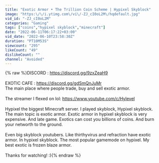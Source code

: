 ```yaml
---
title: "Exotic Armor • The Trillion Coin Scheme | Hypixel Skyblock"
image: "https:\/\/i.ytimg.com\/vi\/-ZJ_cI0oL2M\/hqdefault.jpg"
vid_id: "-ZJ_cI0oL2M"
categories: "Gaming"
tags: ["coins","hypixel skyblock","minecraft"]
date: "2022-06-11T06:17:22+03:00"
vid_date: "2022-06-10T23:58:30Z"
duration: "PT10M53S"
viewcount: "295"
likeCount: "49"
dislikeCount: ""
channel: "Avoided"
---
```

{% raw %}DISCORD : <a rel="nofollow" target="blank" href="https://discord.gg/9zxZeaH9">https://discord.gg/9zxZeaH9</a><br /><br />EXOTIC CAFE : <a rel="nofollow" target="blank" href="https://discord.gg/gdSmQnJuMr">https://discord.gg/gdSmQnJuMr</a> <br />The main place where people trade, buy and sell exotic armor.<br /><br />The streamer I flexed on lol: <a rel="nofollow" target="blank" href="https://www.youtube.com/c/Hylevel">https://www.youtube.com/c/Hylevel</a><br /><br />Hypixel the biggest Minecraft server. I played skyblock, Hypixel skyblock. The main topic is exotic armor. Exotic armor in hypixel skyblock is very expensive. And late game. Exotics can cost you billions of coins. And burn your networth to the ground. <br /><br />Even big skyblock youtubers. Like thirthyvirus and refraction have exotic armor. In hypixel skyblock. The most popular gamemode on hypixel. My best exotic is frozen blaze armor.<br /><br />Thanks for watching! :){% endraw %}

